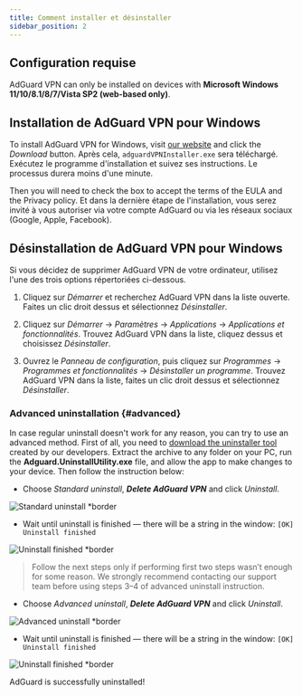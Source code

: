 ```yaml
---
title: Comment installer et désinstaller
sidebar_position: 2
---
```


## Configuration requise

AdGuard VPN can only be installed on devices with **Microsoft Windows 11/10/8.1/8/7/Vista SP2 (web-based only)**.

## Installation de AdGuard VPN pour Windows

To install AdGuard VPN for Windows, visit [our website](https://adguard-vpn.com/welcome.html) and click the *Download* button. Après cela, `adguardVPNInstaller.exe` sera téléchargé. Exécutez le programme d'installation et suivez ses instructions. Le processus durera moins d'une minute.

Then you will need to check the box to accept the terms of the EULA and the Privacy policy. Et dans la dernière étape de l'installation, vous serez invité à vous autoriser via votre compte AdGuard ou via les réseaux sociaux (Google, Apple, Facebook).

## Désinstallation de AdGuard VPN pour Windows

Si vous décidez de supprimer AdGuard VPN de votre ordinateur, utilisez l'une des trois options répertoriées ci-dessous.

1. Cliquez sur *Démarrer* et recherchez AdGuard VPN dans la liste ouverte. Faites un clic droit dessus et sélectionnez *Désinstaller*.

2. Cliquez sur *Démarrer* → *Paramètres* → *Applications* → *Applications et fonctionnalités*. Trouvez AdGuard VPN dans la liste, cliquez dessus et choisissez *Désinstaller*.

3. Ouvrez le *Panneau de configuration*, puis cliquez sur *Programmes* → *Programmes et fonctionnalités* → *Désinstaller un programme*. Trouvez AdGuard VPN dans la liste, faites un clic droit dessus et sélectionnez *Désinstaller*.

### Advanced uninstallation {#advanced}

In case regular uninstall doesn't work for any reason, you can try to use an advanced method. First of all, you need to [download the uninstaller tool](https://cdn.adtidy.org/distr/windows/Uninstall_Utility.zip) created by our developers. Extract the archive to any folder on your PC, run the **Adguard.UninstallUtility.exe** file, and allow the app to make changes to your device. Then follow the instruction below:

* Choose *Standard uninstall*, ***Delete AdGuard VPN*** and click *Uninstall*.

![Standard uninstall *border](https://cdn.adguardvpn.com/content/kb/ad_blocker/windows/installation/standard-uninstall.png)

* Wait until uninstall is finished — there will be a string in the window: `[OK] Uninstall finished`

![Uninstall finished *border](https://cdn.adguardvpn.com/content/kb/ad_blocker/windows/installation/standard-uninstall-2.png)

> Follow the next steps only if performing first two steps wasn’t enough for some reason. We strongly recommend contacting our support team before using steps 3–4 of advanced uninstall instruction.

* Choose *Advanced uninstall*, ***Delete AdGuard VPN*** and click *Uninstall*.

![Advanced uninstall *border](https://cdn.adguardvpn.com/content/kb/ad_blocker/windows/installation/advanced-uninstall.png)

* Wait until uninstall is finished — there will be a string in the window: `[OK] Uninstall finished`

![Uninstall finished *border](https://cdn.adguardvpn.com/content/kb/ad_blocker/windows/installation/advanced-uninstall-2.png)

AdGuard is successfully uninstalled!
